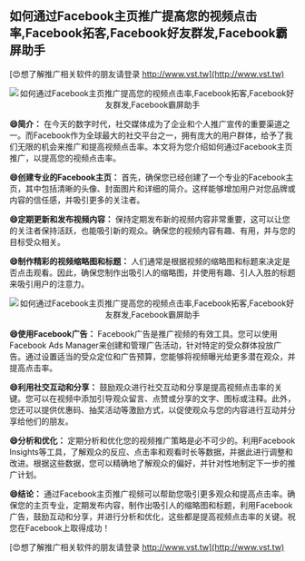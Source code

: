 ## **如何通过Facebook主页推广提高您的视频点击率,Facebook拓客,Facebook好友群发,Facebook霸屏助手**

[😍想了解推广相关软件的朋友请登录 http://www.vst.tw](http://www.vst.tw)

 <center><img src="https://vst.tw/MP4/tuiguang/png/6.png" alt="如何通过Facebook主页推广提高您的视频点击率,Facebook拓客,Facebook好友群发,Facebook霸屏助手"></center>

**😄简介：**
在今天的数字时代，社交媒体成为了企业和个人推广宣传的重要渠道之一。而Facebook作为全球最大的社交平台之一，拥有庞大的用户群体，给予了我们无限的机会来推广和提高视频点击率。本文将为您介绍如何通过Facebook主页推广，以提高您的视频点击率。

**😄创建专业的Facebook主页：**
首先，确保您已经创建了一个专业的Facebook主页，其中包括清晰的头像、封面图片和详细的简介。这样能够增加用户对您品牌或内容的信任感，并吸引更多的关注者。

**😄定期更新和发布视频内容：**
保持定期发布新的视频内容非常重要，这可以让您的关注者保持活跃，也能吸引新的观众。确保您的视频内容有趣、有用，并与您的目标受众相关。

**😄制作精彩的视频缩略图和标题：**
人们通常是根据视频的缩略图和标题来决定是否点击观看。因此，确保您制作出吸引人的缩略图，并使用有趣、引人入胜的标题来吸引用户的注意力。

 <center><img src="https://vst.tw/MP4/tuiguang/png/6.png" alt="如何通过Facebook主页推广提高您的视频点击率,Facebook拓客,Facebook好友群发,Facebook霸屏助手"></center>

**😄使用Facebook广告：**
Facebook广告是推广视频的有效工具。您可以使用Facebook Ads Manager来创建和管理广告活动，针对特定的受众群体投放广告。通过设置适当的受众定位和广告预算，您能够将视频曝光给更多潜在观众，并提高点击率。

**😄利用社交互动和分享：**
鼓励观众进行社交互动和分享是提高视频点击率的关键。您可以在视频中添加引导观众留言、点赞或分享的文字、图标或注释。此外，您还可以提供优惠码、抽奖活动等激励方式，以促使观众与您的内容进行互动并分享给他们的朋友。

**😄分析和优化：**
定期分析和优化您的视频推广策略是必不可少的。利用Facebook Insights等工具，了解观众的反应、点击率和观看时长等数据，并据此进行调整和改进。根据这些数据，您可以精确地了解观众的偏好，并针对性地制定下一步的推广计划。

**😄结论：**
通过Facebook主页推广视频可以帮助您吸引更多观众和提高点击率。确保您的主页专业，定期发布内容，制作出吸引人的缩略图和标题，利用Facebook广告，鼓励互动和分享，并进行分析和优化，这些都是提高视频点击率的关键。祝您在Facebook上取得成功！

[😍想了解推广相关软件的朋友请登录 http://www.vst.tw](http://www.vst.tw)



